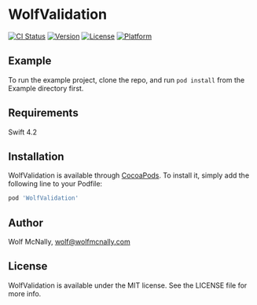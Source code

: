 # WolfValidation

[![CI Status](https://img.shields.io/travis/wolfmcnally/WolfValidation.svg?style=flat)](https://travis-ci.org/wolfmcnally/WolfValidation)
[![Version](https://img.shields.io/cocoapods/v/WolfValidation.svg?style=flat)](https://cocoapods.org/pods/WolfValidation)
[![License](https://img.shields.io/cocoapods/l/WolfValidation.svg?style=flat)](https://cocoapods.org/pods/WolfValidation)
[![Platform](https://img.shields.io/cocoapods/p/WolfValidation.svg?style=flat)](https://cocoapods.org/pods/WolfValidation)

## Example

To run the example project, clone the repo, and run `pod install` from the Example directory first.

## Requirements

Swift 4.2

## Installation

WolfValidation is available through [CocoaPods](https://cocoapods.org). To install
it, simply add the following line to your Podfile:

```ruby
pod 'WolfValidation'
```

## Author

Wolf McNally, wolf@wolfmcnally.com

## License

WolfValidation is available under the MIT license. See the LICENSE file for more info.
